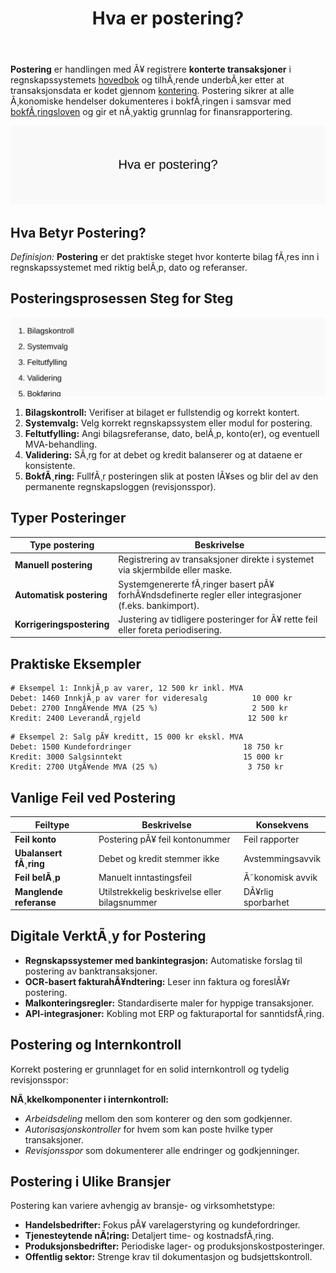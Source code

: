 ﻿---
title: "Hva er postering?"
meta_title: "Hva er postering?"
meta_description: '**Postering** er handlingen med Ã¥ registrere **konterte transaksjoner** i regnskapssystemets [hovedbok](/blogs/regnskap/hva-er-hovedbok "Hva er Hovedbok? En Gu...'
slug: hva-er-postering
type: blog
layout: pages/single
---

**Postering** er handlingen med Ã¥ registrere **konterte transaksjoner** i regnskapssystemets [hovedbok](/blogs/regnskap/hva-er-hovedbok "Hva er Hovedbok? En Guide til Regnskapets Sentrale Register") og tilhÃ¸rende underbÃ¸ker etter at transaksjonsdata er kodet gjennom [kontering](/blogs/regnskap/hva-er-kontering "Hva er Kontering? En Komplett Guide til Kontokoding i Regnskap"). Postering sikrer at alle Ã¸konomiske hendelser dokumenteres i bokfÃ¸ringen i samsvar med [bokfÃ¸ringsloven](/blogs/regnskap/hva-er-bokforingsloven "Hva er BokfÃ¸ringsloven? Regler og Krav til Norsk BokfÃ¸ring") og gir et nÃ¸yaktig grunnlag for finansrapportering.

![Hva er postering?](hva-er-postering-image.svg)

## Hva Betyr Postering?

*Definisjon:* **Postering** er det praktiske steget hvor konterte bilag fÃ¸res inn i regnskapssystemet med riktig belÃ¸p, dato og referanser.

## Posteringsprosessen Steg for Steg

![Posteringsprosessen Oversikt](postering-prosess.svg)

1. **Bilagskontroll:** Verifiser at bilaget er fullstendig og korrekt kontert.
2. **Systemvalg:** Velg korrekt regnskapssystem eller modul for postering.
3. **Feltutfylling:** Angi bilagsreferanse, dato, belÃ¸p, konto(er), og eventuell MVA-behandling.
4. **Validering:** SÃ¸rg for at debet og kredit balanserer og at dataene er konsistente.
5. **BokfÃ¸ring:** FullfÃ¸r posteringen slik at posten lÃ¥ses og blir del av den permanente regnskapsloggen (revisjonsspor).

## Typer Posteringer

| Type postering          | Beskrivelse                                                                                       |
|--------------------------|---------------------------------------------------------------------------------------------------|
| **Manuell postering**    | Registrering av transaksjoner direkte i systemet via skjermbilde eller maske.                      |
| **Automatisk postering** | Systemgenererte fÃ¸ringer basert pÃ¥ forhÃ¥ndsdefinerte regler eller integrasjoner (f.eks. bankimport). |
| **Korrigeringspostering**| Justering av tidligere posteringer for Ã¥ rette feil eller foreta periodisering.                     |

## Praktiske Eksempler

```text
# Eksempel 1: InnkjÃ¸p av varer, 12 500 kr inkl. MVA
Debet: 1460 InnkjÃ¸p av varer for videresalg          10 000 kr
Debet: 2700 InngÃ¥ende MVA (25 %)                     2 500 kr
Kredit: 2400 LeverandÃ¸rgjeld                        12 500 kr
```

```text
# Eksempel 2: Salg pÃ¥ kreditt, 15 000 kr ekskl. MVA
Debet: 1500 Kundefordringer                         18 750 kr
Kredit: 3000 Salgsinntekt                           15 000 kr
Kredit: 2700 UtgÃ¥ende MVA (25 %)                    3 750 kr
```

## Vanlige Feil ved Postering

| Feiltype               | Beskrivelse                                           | Konsekvens       |
|------------------------|-------------------------------------------------------|------------------|
| **Feil konto**         | Postering pÃ¥ feil kontonummer                         | Feil rapporter   |
| **Ubalansert fÃ¸ring**  | Debet og kredit stemmer ikke                          | Avstemmingsavvik |
| **Feil belÃ¸p**         | Manuelt inntastingsfeil                               | Ã˜konomisk avvik  |
| **Manglende referanse**| Utilstrekkelig beskrivelse eller bilagsnummer          | DÃ¥rlig sporbarhet|

## Digitale VerktÃ¸y for Postering

* **Regnskapssystemer med bankintegrasjon:** Automatiske forslag til postering av banktransaksjoner.
* **OCR-basert fakturahÃ¥ndtering:** Leser inn faktura og foreslÃ¥r postering.
* **Malkonteringsregler:** Standardiserte maler for hyppige transaksjoner.
* **API-integrasjoner:** Kobling mot ERP og fakturaportal for sanntidsfÃ¸ring.

## Postering og Internkontroll

Korrekt postering er grunnlaget for en solid internkontroll og tydelig revisjonsspor:

**NÃ¸kkelkomponenter i internkontroll:**

* *Arbeidsdeling* mellom den som konterer og den som godkjenner.
* *Autorisasjonskontroller* for hvem som kan poste hvilke typer transaksjoner.
* *Revisjonsspor* som dokumenterer alle endringer og godkjenninger.

## Postering i Ulike Bransjer

Postering kan variere avhengig av bransje- og virksomhetstype:

* **Handelsbedrifter:** Fokus pÃ¥ varelagerstyring og kundefordringer.
* **Tjenesteytende nÃ¦ring:** Detaljert time- og kostnadsfÃ¸ring.
* **Produksjonsbedrifter:** Periodiske lager- og produksjonskostposteringer.
* **Offentlig sektor:** Strenge krav til dokumentasjon og budsjettskontroll.



